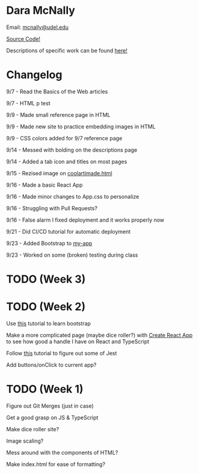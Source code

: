 <head>
    <title>Portfolio</title>
    <link rel="icon" type="image/png" href="https://cdn.discordapp.com/attachments/626217927858716674/887434049793175582/icon.png" sizes="32x32">
</head>

# Dara McNally
Email: mcnally@udel.edu

[Source Code!](https://github.com/demc5656/demc5656.github.io.git)

Descriptions of specific work can be found <a href="https://demc5656.github.io/Descriptions.html">here!</a>

# Changelog
9/7 - Read the Basics of the Web articles

9/7 - HTML p test

9/9 - Made small reference page in HTML

9/9 - Made new site to practice embedding images in HTML

9/9 - CSS colors added for 9/7 reference page

9/14 - Messed with bolding on the descriptions page

9/14 - Added a tab icon and titles on most pages

9/15 - Rezised image on [coolartimade.html](https://demc5656.github.io/coolartimade.html)

9/16 - Made a basic React App

9/16 - Made minor changes to App.css to personalize

9/16 - Struggling with Pull Requests?

9/16 - False alarm I fixed deployment and it works properly now

9/21 - Did CI/CD tutorial for automatic deployment

9/23 - Added Bootstrap to [my-app](https://demc5656.github.io/my-app/)

9/23 - Worked on some (broken) testing during class

# TODO (Week 3)


# TODO (Week 2)
Use [this](https://sun.iwu.edu/~mliffito/cs_codex/posts/bootstrap/) tutorial to learn bootstrap

Make a more complicated page (maybe dice roller?) with [Create React App](https://create-react-app.dev/) to see how good a handle I have on React and TypeScript

Follow [this](https://www.smashingmagazine.com/2020/06/practical-guide-testing-react-applications-jest/) tutorial to figure out some of Jest

Add buttons/onClick to current app?

# TODO (Week 1)
Figure out Git Merges (just in case)

Get a good grasp on JS & TypeScript

Make dice roller site?

Image scaling?

Mess around with the components of HTML?

Make index.html for ease of formatting?